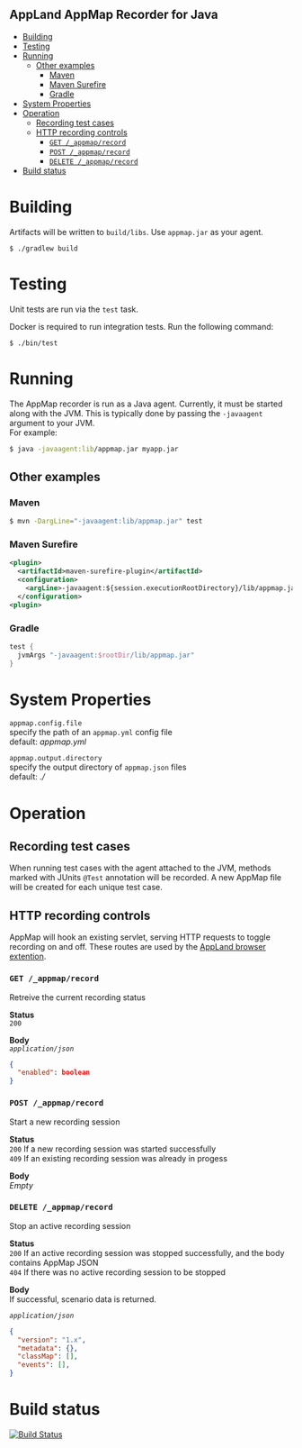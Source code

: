 AppLand AppMap Recorder for Java
--------------------------------

- [Building](#building)
- [Testing](#testing)
- [Running](#running)
  - [Other examples](#other-examples)
    - [Maven](#maven)
    - [Maven Surefire](#maven-surefire)
    - [Gradle](#gradle)
- [System Properties](#system-properties)
- [Operation](#operation)
  - [Recording test cases](#recording-test-cases)
  - [HTTP recording controls](#http-recording-controls)
    - [`GET /_appmap/record`](#get-appmaprecord)
    - [`POST /_appmap/record`](#post-appmaprecord)
    - [`DELETE /_appmap/record`](#delete-appmaprecord)
- [Build status](#build-status)

# Building
Artifacts will be written to `build/libs`. Use `appmap.jar` as your agent.
```
$ ./gradlew build
```

# Testing
Unit tests are run via the `test` task.


Docker is required to run integration tests. Run the following command:
```
$ ./bin/test
```

# Running
The AppMap recorder is run as a Java agent. Currently, it must be started along with the JVM. This is typically done by passing the `-javaagent` argument to your JVM.  
For example:
```bash
$ java -javaagent:lib/appmap.jar myapp.jar
```

## Other examples
### Maven
```bash
$ mvn -DargLine="-javaagent:lib/appmap.jar" test
```

### Maven Surefire
```xml
<plugin>
  <artifactId>maven-surefire-plugin</artifactId>
  <configuration>
    <argLine>-javaagent:${session.executionRootDirectory}/lib/appmap.jar</argLine>
  </configuration>
<plugin>
```

### Gradle
```groovy
test {
  jvmArgs "-javaagent:$rootDir/lib/appmap.jar"
}
```

# System Properties
`appmap.config.file`  
specify the path of an `appmap.yml` config file  
default: _appmap.yml_

`appmap.output.directory`  
specify the output directory of `appmap.json` files  
default: _./_

# Operation
## Recording test cases
When running test cases with the agent attached to the JVM, methods marked with JUnits `@Test` annotation will be recorded. A new AppMap file will be created for each unique test case.

## HTTP recording controls
AppMap will hook an existing servlet, serving HTTP requests to toggle recording on and off. These routes are used by the [AppLand browser extention](https://github.com/applandinc/appland-browser-extension).

### `GET /_appmap/record`
Retreive the current recording status

**Status**  
`200`  

**Body**  
_`application/json`_  
```json
{ 
  "enabled": boolean
}
```

### `POST /_appmap/record`
Start a new recording session

**Status**  
`200` If a new recording session was started successfully  
`409` If an existing recording session was already in progess

**Body**  
_Empty_

### `DELETE /_appmap/record`
Stop an active recording session

**Status**  
`200` If an active recording session was stopped successfully, and the body contains AppMap JSON  
`404` If there was no active recording session to be stopped

**Body**  
If successful, scenario data is returned.  

_`application/json`_
```json
{
  "version": "1.x",
  "metadata": {},
  "classMap": [],
  "events": [],
}
```

# Build status

[![Build Status](https://travis-ci.com/applandinc/appmap-java.svg?branch=master)](https://travis-ci.org/applandinc/appmap-java)
